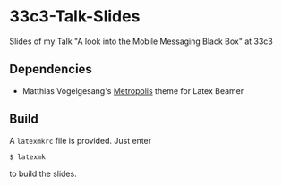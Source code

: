 # 33c3-Talk-Slides
Slides of my Talk "A look into the Mobile Messaging Black Box" at 33c3

## Dependencies 

* Matthias Vogelgesang's [Metropolis](https://github.com/matze/mtheme) theme for Latex Beamer

## Build

A `latexmkrc` file is provided. Just enter
```bash
$ latexmk
```
to build the slides.
